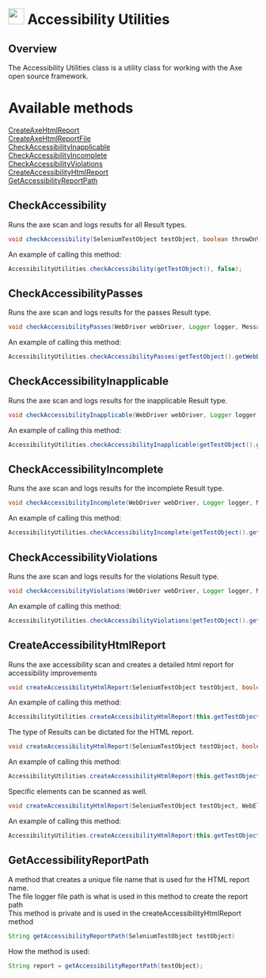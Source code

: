# <img src="resources/MAQS.jpg" height="32" width="32"> Accessibility Utilities

## Overview
The Accessibility Utilities class is a utility class for working with the Axe open source framework.

# Available methods
[CreateAxeHtmlReport](#CheckAccessibility)  
[CreateAxeHtmlReportFile](#CheckAccessibilityPasses)  
[CheckAccessibilityInapplicable](#CheckAccessibilityInapplicable)  
[CheckAccessibilityIncomplete](#CheckAccessibilityIncomplete)  
[CheckAccessibilityViolations](#CheckAccessibilityViolations)  
[CreateAccessibilityHtmlReport](#CreateAccessibilityHtmlReport)  
[GetAccessibilityReportPath](#GetAccessibilityReportPath)  

## CheckAccessibility
Runs the axe scan and logs results for all Result types.
```java
void checkAccessibility(SeleniumTestObject testObject, boolean throwOnViolation)
```

An example of calling this method:
```java
AccessibilityUtilities.checkAccessibility(getTestObject(), false);
```

## CheckAccessibilityPasses
Runs the axe scan and logs results for the passes Result type.  
```java
void checkAccessibilityPasses(WebDriver webDriver, Logger logger, MessageType loggingLevel)
```

An example of calling this method:
```java
AccessibilityUtilities.checkAccessibilityPasses(getTestObject().getWebDriver(), fileLogger, MessageType.SUCCESS);
```

## CheckAccessibilityInapplicable
Runs the axe scan and logs results for the inapplicable Result type.
```java
void checkAccessibilityInapplicable(WebDriver webDriver, Logger logger, MessageType loggingLevel, boolean throwOnInapplicable)
```

An example of calling this method:
```java
AccessibilityUtilities.checkAccessibilityInapplicable(getTestObject().getWebDriver(), fileLogger, MessageType.WARNING, false);
```

## CheckAccessibilityIncomplete
Runs the axe scan and logs results for the incomplete Result type.
```java
void checkAccessibilityIncomplete(WebDriver webDriver, Logger logger, MessageType loggingLevel, boolean throwOnIncomplete)
```

An example of calling this method:
```java
AccessibilityUtilities.checkAccessibilityIncomplete(getTestObject().getWebDriver(), fileLogger, MessageType.WARNING, false);
```

## CheckAccessibilityViolations
Runs the axe scan and logs results for the violations Result type.
```java
void checkAccessibilityViolations(WebDriver webDriver, Logger logger, MessageType loggingLevel, boolean throwOnViolation)
```

An example of calling this method:
```java
AccessibilityUtilities.checkAccessibilityViolations(getTestObject().getWebDriver(), fileLogger, MessageType.ERROR, false);
```

## CreateAccessibilityHtmlReport
Runs the axe accessibility scan and creates a detailed html report for accessibility improvements  
```java
void createAccessibilityHtmlReport(SeleniumTestObject testObject, boolean throwOnViolation)
```

An example of calling this method:
```java
AccessibilityUtilities.createAccessibilityHtmlReport(this.getTestObject(), false);
```

The type of Results can be dictated for the HTML report.
```java
void createAccessibilityHtmlReport(SeleniumTestObject testObject, boolean throwOnViolation, Set<ResultType> requestedResult)
```

An example of calling this method:
```java
AccessibilityUtilities.createAccessibilityHtmlReport(this.getTestObject(), false, EnumSet.of(ResultType.Violations));
```

Specific elements can be scanned as well.
```java
void createAccessibilityHtmlReport(SeleniumTestObject testObject, WebElement element, boolean throwOnViolation)
```

An example of calling this method:
```java
AccessibilityUtilities.createAccessibilityHtmlReport(this.getTestObject(), foodTable.getRawExistingElement(), false);
```

## GetAccessibilityReportPath
A method that creates a unique file name that is used for the HTML report name.  
The file logger file path is what is used in this method to create the report path  
This method is private and is used in the createAccessibilityHtmlReport method  
```java
String getAccessibilityReportPath(SeleniumTestObject testObject)
```

How the method is used:
```java
String report = getAccessibilityReportPath(testObject);
```